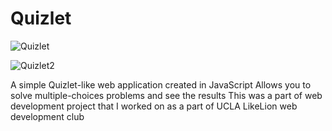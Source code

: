 # Quizlet

![Quizlet](https://user-images.githubusercontent.com/32945767/55678166-deab5b00-58a9-11e9-9f2b-2237749b3721.jpg)

![Quizlet2](https://user-images.githubusercontent.com/32945767/55678211-888ae780-58aa-11e9-98f5-1c030d703ca2.jpg)

A simple Quizlet-like web application created in JavaScript
Allows you to solve multiple-choices problems and see the results
This was a part of web development project that I worked on as a part of UCLA LikeLion web development club
